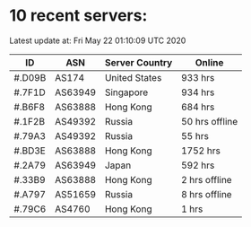 # 10 recent servers:

Latest update at: Fri May 22 01:10:09 UTC 2020

| ID | ASN | Server Country | Online |
| -- | --- | -------------- | ------ |
| #.D09B | AS174 | United States | 933 hrs |
| #.7F1D | AS63949 | Singapore | 934 hrs |
| #.B6F8 | AS63888 | Hong Kong | 684 hrs |
| #.1F2B | AS49392 | Russia | 50 hrs offline |
| #.79A3 | AS49392 | Russia | 55 hrs |
| #.BD3E | AS63888 | Hong Kong | 1752 hrs |
| #.2A79 | AS63949 | Japan | 592 hrs |
| #.33B9 | AS63888 | Hong Kong | 2 hrs offline |
| #.A797 | AS51659 | Russia | 8 hrs offline |
| #.79C6 | AS4760 | Hong Kong | 1 hrs |

